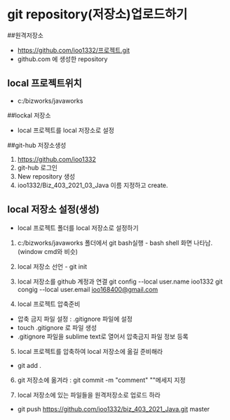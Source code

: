 # git repository(저장소)업로드하기
##원격저장소
* https://github.com/ioo1332/프로젝트.git
* github.com 에 생성한 repository

## local 프로젝트위치
* c:/bizworks/javaworks

##lockal 저장소
* local 프로젝트를 local 저장소로 설정


##git-hub 저장소생성
1. https://github.com/ioo1332
2. git-hub 로그인
3. New repository 생성
4. ioo1332/Biz_403_2021_03_Java 이름 지정하고 create.

## local 저장소 설정(생성)
* local 프로젝트 폴더를 local 저장소로 설정하기
1. c:/bizworks/javaworks 폴더에서 git bash실행 - bash shell 화면 나타남. (window cmd와 비슷)
2. local 저장소 선언 - git init
3. local 저장소를 github 계정과 연결 
git config --local user.name ioo1332
git congig --local user.email ioo168400@gmail.com

4. local 프로젝트 압축준비
* 압축 금지 파일 설정 : .gitignore 파일에 설정
* touch .gitignore 로 파일 생성
* .gitignore 파일을 sublime text로 열어서 압축금지 파일 정보 등록

5. local 프로젝트를 압축하여 local 저장소에 옮길 준비해라
* git add .

6. git 저장소에 옮겨라 : git commit -m "comment" ""메세지 지정

7. local 저장소에 있는 파일들을 원격저장소로 업로드 하라
* git push https://github.com/ioo1332/biz_403_2021_Java.git master



